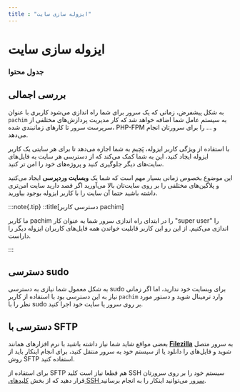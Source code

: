 ```yaml
---
title : "ایزوله سازی سایت"
---
```


# ایزوله سازی سایت

### جدول محتوا

## بررسی اجمالی

به شکل پیشفرض، زمانی که یک سرور برای شما راه اندازی می‌شود کاربری با عنوان `pachim` به سیستم عامل شما اضافه خواهد شد که کار مدیریت پردازش‌های مختلفی از سرپرست سرور تا کارهای زمانبندی شده، PHP-FPM و ... را برای سرورتان انجام می‌دهد.

با استفاده از ویژگی کاربر ایزوله، پَچیم به شما اجازه می‌دهد تا برای هر سایتی یک کاربر ایزوله ایجاد کنید، این به شما کمک می‌کند که از دسترسی هر سایت به فایل‌های سایت‌های دیگر جلوگیری کنید و پروژه‌های خود را امن تر کنید. 

این موضوع بخصوص زمانی بسیار مهم است که شما یک **وبسایت وردپرسی** ایجاد می‌کنید و پلاگین‌های مختلفی را بر روی سایت‌تان بالا می‌آورید اگر قصد دارید سایت امن‌تری داشته باشید حتما آن سایت را با کاربر ایزوله بوجود بیاورید. 


:::note{.tip}
::title[دسترسی کاربر pachim]

ما کاربر pachim را در ابتدای راه اندازی سرور شما به عنوان کار "super user" را اندازی می‌کنیم. از این رو این کاربر قابلیت خواندن همه فایل‌های کاربران ایزوله دیگر را داراست.

:::

## دسترسی sudo

به شکل معمول شما نیازی به دسترسی sudo برای وبسایت خود ندارید، اما اگر زمانی نیاز به این دسترسی بود با استفاده از کاربر `pachim` وارد ترمینال شوید و دستور مورد نظر را با sudo بر روی سرور یا سایت خود اجرا کنید.  

## دسترسی با SFTP

بعضی مواقع شاید شما نیاز داشته باشید با نرم افزارهای همانند [**Filezilla**](https://filezilla-project.org/) به سرور متصل شوید و فایل‌های را دانلود یا از سیستم خود به سرور منتقل کنید، برای انجام اینکار باید از روش SFTP استفاده کنید.

برای استفاده از SFTP هم قطعا نیاز است کلید SSH سیستم خود را بر روی سرورتان قرار دهید که از بخش [کلید‌های SSH سرور](/servers/ssh) می‌توانید اینکار را به انجام برسانید.
